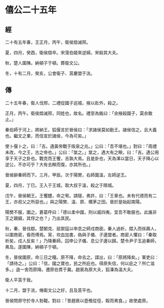 # 僖公二十五年
## 經

二十有五年春，王正月，丙午，衛侯燬滅邢。

夏，四月，癸酉，衛侯燬卒。宋蕩伯姬來逆婦。宋殺其大夫。

秋，楚人圍陳。納頓子于頓。葬衛文公。

冬，十有二月，癸亥，公會衛子、莒慶盟于洮。

## 傳

二十五年春，衛人伐邢，二禮從國子巡城，掖以赴外，殺之。

正月，丙午。衛侯燬滅邢，同姓也，故名。禮至為銘曰：「余掖殺國子，莫余敢止。」

秦伯師于河上，將納王。狐偃言於晉侯曰：「求諸侯莫如勤王。諸侯信之，且大義也。繼文之業，而信宣於諸侯，今為可矣。」

使卜偃卜之，曰：「吉。遇黃帝戰于阪泉之兆。」公曰：「吾不堪也。」對曰：「周禮未改，今之王，古之帝也。」公曰：「筮之。」筮之，遇大有之睽，曰：「吉。遇公用享于天子之卦也。戰克而王饗，吉孰大焉。且是卦也，天為澤以當日，天子降心以逆公，不亦可乎？大有去睽而復，亦其所也。」

晉侯辭秦師而下。三月，甲辰。次于陽樊，右師圍溫，左師逆王。

夏，四月，丁巳。王入于王城，取大叔于溫，殺之于隰城。

戊午，晉侯朝王。王饗醴，命之宥。請隧，弗許，曰：「王章也。未有代德而有二王，亦叔父之所惡也。」與之陽樊、溫、原、欑茅之田。晉於是始起南陽。

陽樊不服，圍之。蒼葛呼曰：「德以柔中國，刑以威四夷，宜吾不敢服也。此誰非王之親姻，其俘之也？」乃出其民。

秋，秦、晉伐鄀。楚鬭克、屈禦寇以申息之師戍商密。秦人過析，隈入而係輿人，以圍商密，昏而傅焉。宵，坎血加書，偽與子儀、子邊盟者。商密人懼曰：「秦取析矣，戍人反矣！」乃降秦師。囚申公子儀、息公子邊以歸。楚令尹子玉追秦師，弗及。遂圍陳，納頓子于頓。

冬，晉侯圍原，命三日之糧。原不降，命去之。諜出，曰：「原將降矣。」軍吏曰：「請待之。」公曰：「信，國之寶也，民之所庇也。得原失信，何以庇之？所亡滋多。」退一舍而原降。遷原伯貫于冀。趙衰為原大夫，狐溱為溫大夫。

衛人平莒于我。

十二月，盟于洮，脩衛文公之好，且及莒平也。

晉侯問原守於寺人勃鞮。對曰：「昔趙衰以壺飧從徑，餒而弗食。」故使處原。

